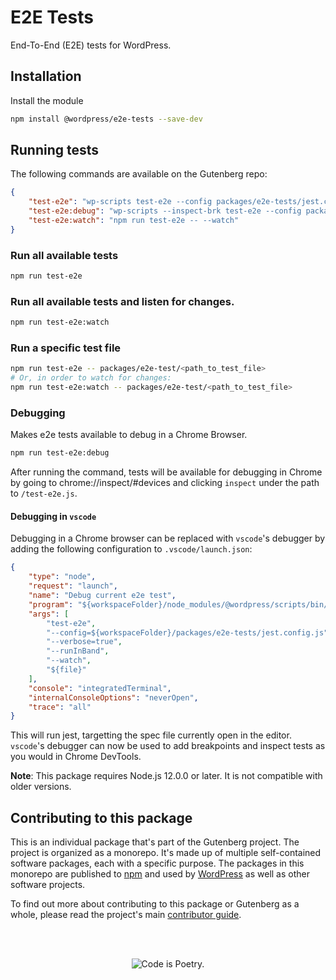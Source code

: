 # E2E Tests

End-To-End (E2E) tests for WordPress.

## Installation

Install the module

```bash
npm install @wordpress/e2e-tests --save-dev
```

## Running tests

The following commands are available on the Gutenberg repo:

```json
{
	"test-e2e": "wp-scripts test-e2e --config packages/e2e-tests/jest.config.js",
	"test-e2e:debug": "wp-scripts --inspect-brk test-e2e --config packages/e2e-tests/jest.config.js --puppeteer-devtools",
	"test-e2e:watch": "npm run test-e2e -- --watch"
}
```

### Run all available tests

```bash
npm run test-e2e
```

### Run all available tests and listen for changes.

```bash
npm run test-e2e:watch
```

### Run a specific test file

```bash
npm run test-e2e -- packages/e2e-test/<path_to_test_file>
# Or, in order to watch for changes:
npm run test-e2e:watch -- packages/e2e-test/<path_to_test_file>
```

### Debugging

Makes e2e tests available to debug in a Chrome Browser.

```bash
npm run test-e2e:debug
```

After running the command, tests will be available for debugging in Chrome by going to chrome://inspect/#devices and clicking `inspect` under the path to `/test-e2e.js`.

#### Debugging in `vscode`

Debugging in a Chrome browser can be replaced with `vscode`'s debugger by adding the following configuration to `.vscode/launch.json`:

```json
{
	"type": "node",
	"request": "launch",
	"name": "Debug current e2e test",
	"program": "${workspaceFolder}/node_modules/@wordpress/scripts/bin/wp-scripts.js",
	"args": [
		"test-e2e",
		"--config=${workspaceFolder}/packages/e2e-tests/jest.config.js",
		"--verbose=true",
		"--runInBand",
		"--watch",
		"${file}"
	],
	"console": "integratedTerminal",
	"internalConsoleOptions": "neverOpen",
	"trace": "all"
}
```

This will run jest, targetting the spec file currently open in the editor. `vscode`'s debugger can now be used to add breakpoints and inspect tests as you would in Chrome DevTools.

**Note**: This package requires Node.js 12.0.0 or later. It is not compatible with older versions.

## Contributing to this package

This is an individual package that's part of the Gutenberg project. The project is organized as a monorepo. It's made up of multiple self-contained software packages, each with a specific purpose. The packages in this monorepo are published to [npm](https://www.npmjs.com/) and used by [WordPress](https://make.wordpress.org/core/) as well as other software projects.

To find out more about contributing to this package or Gutenberg as a whole, please read the project's main [contributor guide](https://github.com/WordPress/gutenberg/tree/HEAD/CONTRIBUTING.md).

<br /><br /><p align="center"><img src="https://s.w.org/style/images/codeispoetry.png?1" alt="Code is Poetry." /></p>
